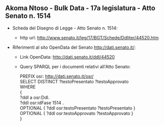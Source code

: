 ## Akoma Ntoso - Bulk Data - 17a legislatura - Atto Senato n. 1514 ##

* Scheda del Disegno di Legge - Atto Senato n. 1514:
	* http url: http://www.senato.it/leg/17/BGT/Schede/Ddliter/44520.htm

* Riferimenti al sito OpenData del Senato http://dati.senato.it/:
	* Link OpenData: http://dati.senato.it/ddl/44520
	* Query SPARQL per i documenti relativi all'Atto Senato:

        PREFIX osr: <http://dati.senato.it/osr/>  
		SELECT DISTINCT ?testoPresentato ?testoApprovato  
		WHERE  
		{  
		    ?ddl a osr:Ddl.  
		    ?ddl osr:idFase 1514 .  
		    OPTIONAL { ?ddl osr:testoPresentato ?testoPresentato }  
		    OPTIONAL { ?ddl osr:testoApprovato ?testoApprovato }  
		}
		